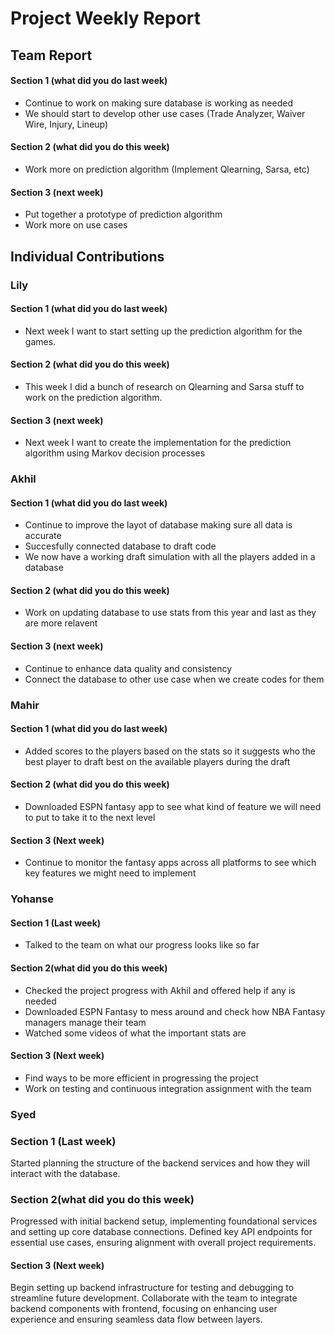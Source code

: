 # Project Weekly Report
## Team Report
#### Section 1 (what did you do last week)
* Continue to work on making sure database is working as needed
* We should start to develop other use cases (Trade Analyzer, Waiver Wire, Injury, Lineup)
#### Section 2 (what did you do this week)
* Work more on prediction algorithm (Implement Qlearning, Sarsa, etc)
#### Section 3 (next week)
* Put together a prototype of prediction algorithm
* Work more on use cases
## Individual Contributions
### Lily
#### Section 1 (what did you do last week)
* Next week I want to start setting up the prediction algorithm for the games.
#### Section 2 (what did you do this week)
* This week I did a bunch of research on Qlearning and Sarsa stuff to work on the prediction algorithm. 
#### Section 3 (next week)
* Next week I want to create the implementation for the prediction algorithm using Markov decision processes
### Akhil
#### Section 1 (what did you do last week)
* Continue to improve the layot of database making sure all data is accurate
* Succesfully connected database to draft code
* We now have a working draft simulation with all the players added in a database
#### Section 2 (what did you do this week)
* Work on updating database to use stats from this year and last as they are more relavent
#### Section 3 (next week)
* Continue to enhance data quality and consistency
* Connect the database to other use case when we create codes for them
### Mahir
#### Section 1 (what did you do last week) 
* Added scores to the players based on the stats so it suggests who the best player to draft best on the available players during the draft  
#### Section 2 (what did you do this week) 
* Downloaded ESPN fantasy app to see what kind of feature we will need to put to take it to the next level 
#### Section 3 (Next week)
* Continue to monitor the fantasy apps across all platforms to see which key features we might need to implement 
### Yohanse
#### Section 1 (Last week)
* Talked to the team on what our progress looks like so far
#### Section 2(what did you do this week)
* Checked the project progress with Akhil and offered help if any is needed
* Downloaded ESPN Fantasy to mess around and check how NBA Fantasy managers manage their team
* Watched some videos of what the important stats are
#### Section 3 (Next week)
* Find ways to be more efficient in progressing the project
* Work on testing and continuous integration assignment with the team
### Syed 
### Section 1 (Last week)
Started planning the structure of the backend services and how they will interact with the database.
### Section 2(what did you do this week)
Progressed with initial backend setup, implementing foundational services and setting up core database connections. Defined key API endpoints for essential use cases, ensuring alignment with overall project requirements.
#### Section 3 (Next week)
Begin setting up backend infrastructure for testing and debugging to streamline future development.
Collaborate with the team to integrate backend components with frontend, focusing on enhancing user experience and ensuring seamless data flow between layers.

